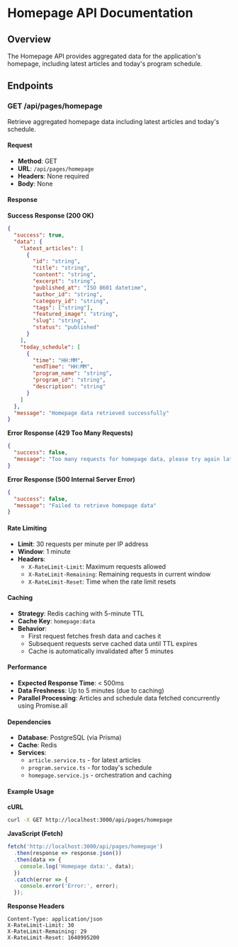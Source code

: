 # Homepage API Documentation

## Overview
The Homepage API provides aggregated data for the application's homepage, including latest articles and today's program schedule.

## Endpoints

### GET /api/pages/homepage

Retrieve aggregated homepage data including latest articles and today's schedule.

#### Request
- **Method**: GET
- **URL**: `/api/pages/homepage`
- **Headers**: None required
- **Body**: None

#### Response

**Success Response (200 OK)**
```json
{
  "success": true,
  "data": {
    "latest_articles": [
      {
        "id": "string",
        "title": "string",
        "content": "string",
        "excerpt": "string",
        "published_at": "ISO 8601 datetime",
        "author_id": "string",
        "category_id": "string",
        "tags": ["string"],
        "featured_image": "string",
        "slug": "string",
        "status": "published"
      }
    ],
    "today_schedule": [
      {
        "time": "HH:MM",
        "endTime": "HH:MM",
        "program_name": "string",
        "program_id": "string",
        "description": "string"
      }
    ]
  },
  "message": "Homepage data retrieved successfully"
}
```

**Error Response (429 Too Many Requests)**
```json
{
  "success": false,
  "message": "Too many requests for homepage data, please try again later."
}
```

**Error Response (500 Internal Server Error)**
```json
{
  "success": false,
  "message": "Failed to retrieve homepage data"
}
```

#### Rate Limiting
- **Limit**: 30 requests per minute per IP address
- **Window**: 1 minute
- **Headers**: 
  - `X-RateLimit-Limit`: Maximum requests allowed
  - `X-RateLimit-Remaining`: Remaining requests in current window
  - `X-RateLimit-Reset`: Time when the rate limit resets

#### Caching
- **Strategy**: Redis caching with 5-minute TTL
- **Cache Key**: `homepage:data`
- **Behavior**: 
  - First request fetches fresh data and caches it
  - Subsequent requests serve cached data until TTL expires
  - Cache is automatically invalidated after 5 minutes

#### Performance
- **Expected Response Time**: < 500ms
- **Data Freshness**: Up to 5 minutes (due to caching)
- **Parallel Processing**: Articles and schedule data fetched concurrently using Promise.all

#### Dependencies
- **Database**: PostgreSQL (via Prisma)
- **Cache**: Redis
- **Services**: 
  - `article.service.ts` - for latest articles
  - `program.service.ts` - for today's schedule
  - `homepage.service.js` - orchestration and caching

#### Example Usage

**cURL**
```bash
curl -X GET http://localhost:3000/api/pages/homepage
```

**JavaScript (Fetch)**
```javascript
fetch('http://localhost:3000/api/pages/homepage')
  .then(response => response.json())
  .then(data => {
    console.log('Homepage data:', data);
  })
  .catch(error => {
    console.error('Error:', error);
  });
```

**Response Headers**
```
Content-Type: application/json
X-RateLimit-Limit: 30
X-RateLimit-Remaining: 29
X-RateLimit-Reset: 1640995200
```